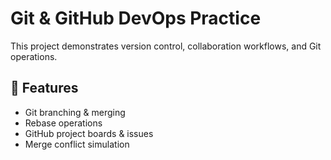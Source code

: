 # Git & GitHub DevOps Practice

This project demonstrates version control, collaboration workflows, and Git operations.

## 🔧 Features

- Git branching & merging
- Rebase operations
- GitHub project boards & issues
- Merge conflict simulation

